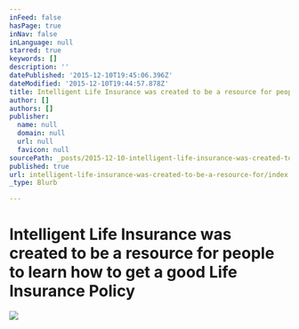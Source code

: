 ```yaml
---
inFeed: false
hasPage: true
inNav: false
inLanguage: null
starred: true
keywords: []
description: ''
datePublished: '2015-12-10T19:45:06.396Z'
dateModified: '2015-12-10T19:44:57.878Z'
title: Intelligent Life Insurance was created to be a resource for people to learn how to get a good Life Insurance Policy
author: []
authors: []
publisher:
  name: null
  domain: null
  url: null
  favicon: null
sourcePath: _posts/2015-12-10-intelligent-life-insurance-was-created-to-be-a-resource-for.md
published: true
url: intelligent-life-insurance-was-created-to-be-a-resource-for/index.html
_type: Blurb

---
```

# Intelligent Life Insurance was created to be a resource for people to learn how to get a good Life Insurance Policy
![](https://the-grid-user-content.s3-us-west-2.amazonaws.com/48dca3c2-3e19-41fa-8794-efe2d87bbb2b.jpg)